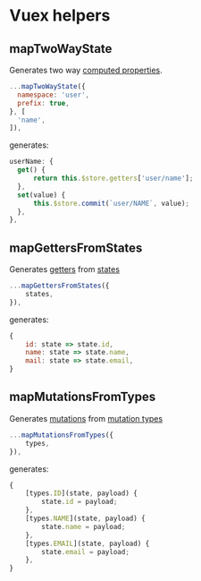 # Vuex helpers

## mapTwoWayState

Generates two way [computed properties](https://vuejs.org/v2/guide/computed.html#Computed-Setter).

```javascript
...mapTwoWayState({
  namespace: 'user',
  prefix: true,
}, [
  'name',
]),
```

generates:

```javascript
userName: {
  get() {
      return this.$store.getters['user/name'];
  },
  set(value) {
      this.$store.commit(`user/NAME`, value);
  },
},
```

## mapGettersFromStates

Generates [getters](https://vuex.vuejs.org/en/getters.html) from
[states](https://vuex.vuejs.org/en/state.html)

```javascript
...mapGettersFromStates({
    states,
}),
 ```

generates:

```javascript
{
    id: state => state.id,
    name: state => state.name,
    mail: state => state.email,
}
```

## mapMutationsFromTypes

Generates [mutations](https://vuex.vuejs.org/en/mutations.html) from
[mutation types](https://vuex.vuejs.org/en/mutations.html#using-constants-for-mutation-types)

```javascript
...mapMutationsFromTypes({
    types,
}),
```

generates:

```javascript
{
    [types.ID](state, payload) {
        state.id = payload;
    },
    [types.NAME](state, payload) {
        state.name = payload;
    },
    [types.EMAIL](state, payload) {
        state.email = payload;
    },
}
```
